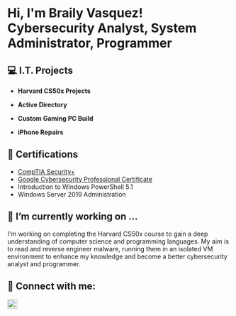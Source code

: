 <h1>Hi, I'm Braily Vasquez! <br/>Cybersecurity Analyst, System Administrator, Programmer</h1>

<h2>💻 I.T. Projects </h2>

- <b>Harvard CS50x Projects</b>

- <b>Active Directory</b>

- <b>Custom Gaming PC Build</b>

- <b>iPhone Repairs</b>


<h2>📜 Certifications</h2>

- [CompTIA Security+](https://github.com/WiredCyberKnight/CompTIA-Security-)
- [Google Cybersecurity Professional Certificate](https://github.com/WiredCyberKnight/Google-Security)
- Introduction to Windows PowerShell 5.1
- Windows Server 2019 Administration

<h2>🔭 I’m currently working on ...</h2>

I'm working on completing the Harvard CS50x course to gain a deep understanding of computer science and programming languages. My aim is to read and reverse engineer malware, running them in an isolated VM environment to enhance my knowledge and become a better cybersecurity analyst and programmer.

<h2> 🤳 Connect with me:</h2>

[<img align="left" alt="Braily Vasquez | LinkedIn" width="22px" src="https://cdn.jsdelivr.net/npm/simple-icons@v3/icons/linkedin.svg" />][linkedin]

[linkedin]: https://www.linkedin.com/in/braily-vasquez-a83303315?utm_source=share&utm_campaign=share_via&utm_content=profile&utm_medium=ios_app


<!--
Here are some ideas to get you started:

- 🔭 I’m currently working on ...
- 🌱 I’m currently learning ...
- 👯 I’m looking to collaborate on ...
- 🤔 I’m looking for help with ...
- 💬 Ask me about ...
- 📫 How to reach me: ...
- 😄 Pronouns: ...
- ⚡ Fun fact: ...
-->
